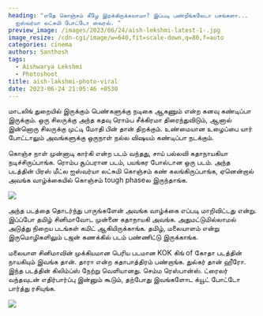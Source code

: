 ```yaml
---
heading: "எதே கொஞ்சம் கீழே இறக்கிருக்கலாமா? இப்படி பண்றீங்கலேடா பசங்களா...
  ஐஸ்வர்யா லட்சுமி போட்டோ வைரல். "
preview_image: /images/2023/06/24/aish-lekshmi-latest-1-.jpg
image_resize: /cdn-cgi/image/w=640,fit=scale-down,q=80,f=auto
categories: cinema
authors: Santhosh
tags:
  - Aishwarya Lekshmi
  - Photoshoot
title: aish-lakshmi-photo-viral
date: 2023-06-24 21:05:46 +0530
---
```

மாடலிங் துறையில் இருக்கும் பெண்களுக்கு நடிகை ஆகணும் என்ற கனவு கண்டிப்பா இருக்கும். ஒரு சிலருக்கு அந்த கதவு ரொம்ப சீக்கிரமா திரைந்துவிடும், ஆனால் இன்னொரு சிலருக்கு முட்டி மோதி பின் தான் திறக்கும். உண்மையான உழைப்பை யார் போட்டாலும் அவங்களுக்கு ஒருநாள் நல்ல விஷயம் கண்டிப்பா நடக்கும்.

கொஞ்ச நாள் முன்னாடி கார்கி என்ற படம் வந்தது, சாய் பல்லவி கதாநாயகியா நடிச்சிருப்பாங்க. ரொம்ப சூப்பரான படம், பயங்கர போல்டான ஒரு படம். அந்த படத்தின் பிரஸ் மீட்ல ஐஸ்வர்யா லட்சுமி கொஞ்சம் கண் கலங்கிருப்பாங்க, ஏனென்றால் அவங்க வாழ்க்கையில் கொஞ்சம் tough phaseல இருந்தாங்க. 

![](/images/2023/06/24/aish-lekshmi-latest-2-.jpg)

அந்த படத்தை தொடர்ந்து பாருங்களேன் அவங்க வாழ்க்கை எப்படி மாறிவிட்டது என்று. இப்ப்போ தமிழ் சினிமாவோட முன்னை கதாநாயகி அவங்க. அதுமட்டுமில்லாமல் அடுத்து நிறைய படங்கள் கமிட் ஆகியிருக்காங்க. தமிழ், மலையாளம் என்று இருமொழிகளிலும் டஜன் கணக்கில் படம் பண்ணிட்டு இருக்காங்க.

மலையாள சினிமாவின் முக்கியமான பெரிய படமான KOK கிங் of கோதா படத்தின் நாயகியும் இவங்க தான். தாரா என்ற கதாபாத்திரம் பண்றாங்க. துல்கர் தான் ஹீரோ. இந்த படத்தின் கிலிம்ப்ஸ் நேற்று வெளியானது. செம்ம ரெஸ்பான்ஸ். ட்ரைலர் வந்தவுடன் எதிர்பார்ப்பு இன்னும் கூடும், தற்போது இவங்களோட க்யூட் போட்டோ பார்த்து ரசியுங்க. 

![](/images/2023/06/24/aish-lekshmi-latest-2-.jpg)